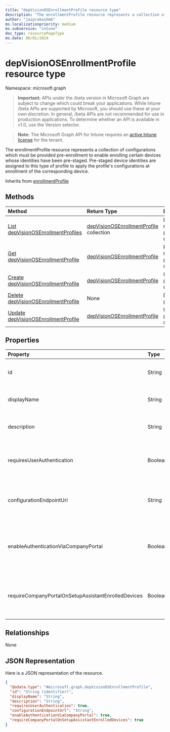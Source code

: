 ```yaml
---
title: "depVisionOSEnrollmentProfile resource type"
description: "The enrollmentProfile resource represents a collection of configurations which must be provided pre-enrollment to enable enrolling certain devices whose identities have been pre-staged. Pre-staged device identities are assigned to this type of profile to apply the profile's configurations at enrollment of the corresponding device."
author: "jaiprakashmb"
ms.localizationpriority: medium
ms.subservice: "intune"
doc_type: resourcePageType
ms.date: 08/01/2024
---
```


# depVisionOSEnrollmentProfile resource type

Namespace: microsoft.graph

> **Important:** APIs under the /beta version in Microsoft Graph are subject to change which could break your applications. While Intune /beta APIs are supported by Microsoft, you should use these at your own discretion. In general, /beta APIs are not recommended for use in production applications. To determine whether an API is available in v1.0, use the Version selector.

> **Note:** The Microsoft Graph API for Intune requires an [active Intune license](https://go.microsoft.com/fwlink/?linkid=839381) for the tenant.

The enrollmentProfile resource represents a collection of configurations which must be provided pre-enrollment to enable enrolling certain devices whose identities have been pre-staged. Pre-staged device identities are assigned to this type of profile to apply the profile's configurations at enrollment of the corresponding device.


Inherits from [enrollmentProfile](../resources/intune-enrollment-enrollmentprofile.md)

## Methods
|Method|Return Type|Description|
|:---|:---|:---|
|[List depVisionOSEnrollmentProfiles](../api/intune-enrollment-depvisionosenrollmentprofile-list.md)|[depVisionOSEnrollmentProfile](../resources/intune-enrollment-depvisionosenrollmentprofile.md) collection|List properties and relationships of the [depVisionOSEnrollmentProfile](../resources/intune-enrollment-depvisionosenrollmentprofile.md) objects.|
|[Get depVisionOSEnrollmentProfile](../api/intune-enrollment-depvisionosenrollmentprofile-get.md)|[depVisionOSEnrollmentProfile](../resources/intune-enrollment-depvisionosenrollmentprofile.md)|Read properties and relationships of the [depVisionOSEnrollmentProfile](../resources/intune-enrollment-depvisionosenrollmentprofile.md) object.|
|[Create depVisionOSEnrollmentProfile](../api/intune-enrollment-depvisionosenrollmentprofile-create.md)|[depVisionOSEnrollmentProfile](../resources/intune-enrollment-depvisionosenrollmentprofile.md)|Create a new [depVisionOSEnrollmentProfile](../resources/intune-enrollment-depvisionosenrollmentprofile.md) object.|
|[Delete depVisionOSEnrollmentProfile](../api/intune-enrollment-depvisionosenrollmentprofile-delete.md)|None|Deletes a [depVisionOSEnrollmentProfile](../resources/intune-enrollment-depvisionosenrollmentprofile.md).|
|[Update depVisionOSEnrollmentProfile](../api/intune-enrollment-depvisionosenrollmentprofile-update.md)|[depVisionOSEnrollmentProfile](../resources/intune-enrollment-depvisionosenrollmentprofile.md)|Update the properties of a [depVisionOSEnrollmentProfile](../resources/intune-enrollment-depvisionosenrollmentprofile.md) object.|

## Properties
|Property|Type|Description|
|:---|:---|:---|
|id|String|The GUID for the object Inherited from [enrollmentProfile](../resources/intune-enrollment-enrollmentprofile.md)|
|displayName|String|Name of the profile Inherited from [enrollmentProfile](../resources/intune-enrollment-enrollmentprofile.md)|
|description|String|Description of the profile Inherited from [enrollmentProfile](../resources/intune-enrollment-enrollmentprofile.md)|
|requiresUserAuthentication|Boolean|Indicates if the profile requires user authentication Inherited from [enrollmentProfile](../resources/intune-enrollment-enrollmentprofile.md)|
|configurationEndpointUrl|String|Configuration endpoint url to use for Enrollment Inherited from [enrollmentProfile](../resources/intune-enrollment-enrollmentprofile.md)|
|enableAuthenticationViaCompanyPortal|Boolean|Indicates to authenticate with Apple Setup Assistant instead of Company Portal. Inherited from [enrollmentProfile](../resources/intune-enrollment-enrollmentprofile.md)|
|requireCompanyPortalOnSetupAssistantEnrolledDevices|Boolean|Indicates that Company Portal is required on setup assistant enrolled devices Inherited from [enrollmentProfile](../resources/intune-enrollment-enrollmentprofile.md)|

## Relationships
None

## JSON Representation
Here is a JSON representation of the resource.
<!-- {
  "blockType": "resource",
  "keyProperty": "id",
  "@odata.type": "microsoft.graph.depVisionOSEnrollmentProfile"
}
-->
``` json
{
  "@odata.type": "#microsoft.graph.depVisionOSEnrollmentProfile",
  "id": "String (identifier)",
  "displayName": "String",
  "description": "String",
  "requiresUserAuthentication": true,
  "configurationEndpointUrl": "String",
  "enableAuthenticationViaCompanyPortal": true,
  "requireCompanyPortalOnSetupAssistantEnrolledDevices": true
}
```